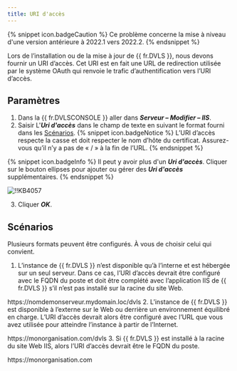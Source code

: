 ```yaml
---
title: URI d'accès
---
```

{% snippet icon.badgeCaution %} 
Ce problème concerne la mise à niveau d'une version antérieure à 2022.1 vers 2022.2. 
{% endsnippet %}

Lors de l’installation ou de la mise à jour de {{ fr.DVLS }}, nous devons fournir un URI d’accès. Cet URI est en fait une URL de redirection utilisée par le système OAuth qui renvoie le trafic d’authentification vers l’URI d’accès. 
## Paramètres 
1. Dans la {{ fr.DVLSCONSOLE }} aller dans ***Serveur – Modifier – IIS***. 
1. Saisir L'***Uri d'accès*** dans le champ de texte en suivant le format fourni dans les <a href="#scenarios">Scénarios</a>. 
{% snippet icon.badgeNotice %} 
L’URI d’accès respecte la casse et doit respecter le nom d’hôte du certificat. Assurez-vous qu’il n’y a pas de « / » à la fin de l’URL. 
{% endsnippet %}
 
{% snippet icon.badgeInfo %} 
Il peut y avoir plus d'un ***Uri d'accès***. Cliquer sur le bouton ellipses pour ajouter ou gérer des ***Uri d'accès*** supplémentaires. 
{% endsnippet %}
 
![!!KB4057](https://webdevolutions.azureedge.net/docs/fr/kb/KB4057.png) 

3. Cliquer ***OK***. 
## Scénarios 
<a name="scenarios"></a>
Plusieurs formats peuvent être configurés. À vous de choisir celui qui convient.  

1. L’instance de {{ fr.DVLS }} n’est disponible qu’à l’interne et est hébergée sur un seul serveur. Dans ce cas, l’URI d’accès devrait être configuré avec le FQDN du poste et doit être complété avec l’application IIS de {{ fr.DVLS }} s’il n’est pas installé sur la racine du site Web.  

https<area>://nomdemonserveur.mydomain.loc/dvls 
2. L’instance de {{ fr.DVLS }} est disponible à l’externe sur le Web ou derrière un environnement équilibré en charge. L’URI d’accès devrait alors être configuré avec l’URL que vous avez utilisée pour atteindre l’instance à partir de l’Internet.  

https<area>://monorganisation.com/dvls 
3. Si {{ fr.DVLS }} est installé à la racine du site Web IIS, alors l’URI d’accès devrait être le FQDN du poste.  

https<area>://monorganisation.com 
